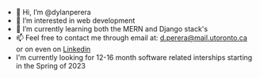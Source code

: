- 👋 Hi, I’m @dylanperera
- 👀 I’m interested in web development
- 🌱 I’m currently learning both the MERN and Django stack's
- 📫 Feel free to contact me through email at: d.perera@mail.utoronto.ca or on even on [Linkedin](https://www.linkedin.com/in/dylan-perera-69aa821a8/)
- I'm currently looking for 12-16 month software related interships starting in the Spring of 2023

<!---
dylanperera/dylanperera is a ✨ special ✨ repository because its `README.md` (this file) appears on your GitHub profile.
You can click the Preview link to take a look at your changes.
--->
